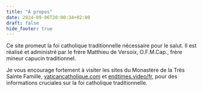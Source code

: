 ```yaml
---
title: "À propos"
date: 2024-09-06T20:00:34+02:00
draft: false
hide_footer: true
---
```



Ce site promeut la foi catholique traditionnelle nécessaire pour le salut. Il est réalisé et administré par le frère Matthieu de Versoix, O.F.M.Cap., frère mineur capucin traditionnel.

Je vous encourage fortement à visiter les sites du Monastère de la Très Sainte Famille, [vaticancatholique.com](https://vaticancatholique.com) et [endtimes.video/fr](https://endtimes.video/fr), pour des informations cruciales sur la foi catholique traditionnelle.

